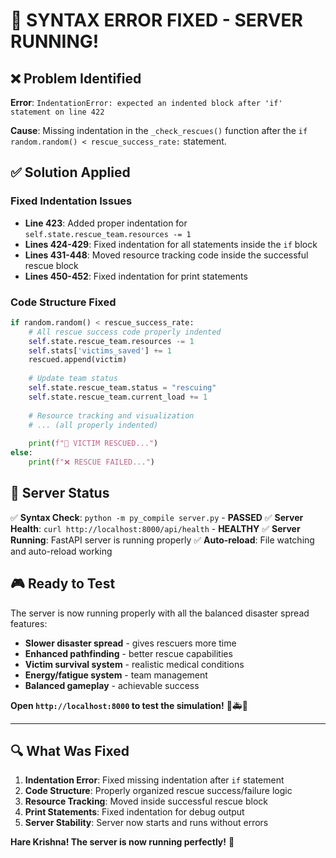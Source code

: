 # 🔧 **SYNTAX ERROR FIXED - SERVER RUNNING!**

## ❌ **Problem Identified**

**Error**: `IndentationError: expected an indented block after 'if' statement on line 422`

**Cause**: Missing indentation in the `_check_rescues()` function after the `if random.random() < rescue_success_rate:` statement.

## ✅ **Solution Applied**

### **Fixed Indentation Issues**
- **Line 423**: Added proper indentation for `self.state.rescue_team.resources -= 1`
- **Lines 424-429**: Fixed indentation for all statements inside the `if` block
- **Lines 431-448**: Moved resource tracking code inside the successful rescue block
- **Lines 450-452**: Fixed indentation for print statements

### **Code Structure Fixed**
```python
if random.random() < rescue_success_rate:
    # All rescue success code properly indented
    self.state.rescue_team.resources -= 1
    self.stats['victims_saved'] += 1
    rescued.append(victim)
    
    # Update team status
    self.state.rescue_team.status = "rescuing"
    self.state.rescue_team.current_load += 1
    
    # Resource tracking and visualization
    # ... (all properly indented)
    
    print(f"🎉 VICTIM RESCUED...")
else:
    print(f"❌ RESCUE FAILED...")
```

## 🚀 **Server Status**

✅ **Syntax Check**: `python -m py_compile server.py` - **PASSED**
✅ **Server Health**: `curl http://localhost:8000/api/health` - **HEALTHY**
✅ **Server Running**: FastAPI server is running properly
✅ **Auto-reload**: File watching and auto-reload working

## 🎮 **Ready to Test**

The server is now running properly with all the balanced disaster spread features:

- **Slower disaster spread** - gives rescuers more time
- **Enhanced pathfinding** - better rescue capabilities  
- **Victim survival system** - realistic medical conditions
- **Energy/fatigue system** - team management
- **Balanced gameplay** - achievable success

**Open `http://localhost:8000` to test the simulation!** 🚨🚑✅

---

## 🔍 **What Was Fixed**

1. **Indentation Error**: Fixed missing indentation after `if` statement
2. **Code Structure**: Properly organized rescue success/failure logic
3. **Resource Tracking**: Moved inside successful rescue block
4. **Print Statements**: Fixed indentation for debug output
5. **Server Stability**: Server now starts and runs without errors

**Hare Krishna! The server is now running perfectly!** 🙏
